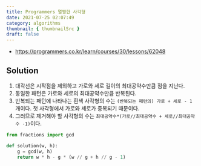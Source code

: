 ```yaml
---
title: Programmers 멀쩡한 사각형
date: 2021-07-25 02:07:49
category: algorithms
thumbnail: { thumbnailSrc }
draft: false
---
```


- https://programmers.co.kr/learn/courses/30/lessons/62048

## Solution

1. 대각선은 시작점을 제외하고 가로와 세로 길이의 최대공약수만큼 점을 지난다.
2. 동일한 패턴은 가로와 세로의 최대공약수만큼 반복된다.
3. 반복되는 패턴에 나타나는 흰색 사각형의 수는 `(반복되는 패턴의) 가로 + 세로 - 1`개이다. 첫 사각형에서 가로와 세로가 중복되기 때문이다.
4. 그러므로 제거해야 할 사각형의 수는 `최대공약수*(가로//최대공약수 + 세로//최대공약수 -1)`이다.

```py
from fractions import gcd

def solution(w, h):
    g = gcd(w, h)
    return w * h - g * (w // g + h // g - 1)
```
